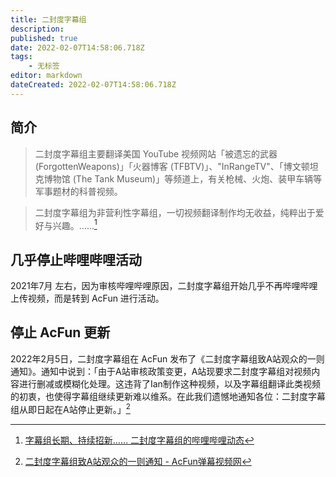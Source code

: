 ```yaml
---
title: 二封度字幕组
description:
published: true
date: 2022-02-07T14:58:06.718Z
tags:
    - 无标签
editor: markdown
dateCreated: 2022-02-07T14:58:06.718Z
---
```


## 简介

> 二封度字幕组主要翻译美国 YouTube 视频网站「被遗忘的武器 (ForgottenWeapons)」「火器博客 (TFBTV)」、"InRangeTV"、「博文顿坦克博物馆 (The Tank Museum)」等频道上，有关枪械、火炮、装甲车辆等军事题材的科普视频。

> 二封度字幕组为非营利性字幕组，一切视频翻译制作均无收益，纯粹出于爱好与兴趣。……[^1003]

[^1003]: [字幕组长期、持续招新…… 二封度字幕组的哔哩哔哩动态](https://archive.ph/5mFVc "https://t.bilibili.com/577393971394073258")

## 几乎停止哔哩哔哩活动

2021年7月 左右，因为审核哔哩哔哩原因，二封度字幕组开始几乎不再哔哩哔哩上传视频，而是转到 AcFun 进行活动。

## 停止 AcFun 更新

2022年2月5日，二封度字幕组在 AcFun 发布了《二封度字幕组致A站观众的一则通知》。通知中说到：「由于A站审核政策变更，A站现要求二封度字幕组对视频内容进行删减或模糊化处理。这违背了Ian制作这种视频，以及字幕组翻译此类视频的初衷，也使得字幕组继续更新难以维系。在此我们遗憾地通知各位：二封度字幕组从即日起在A站停止更新。」[^FlFz3]

[^FlFz3]: [二封度字幕组致A站观众的一则通知 - AcFun弹幕视频网](https://archive.ph/FlFz3 "https://www.acfun.cn/a/ac33495008")
